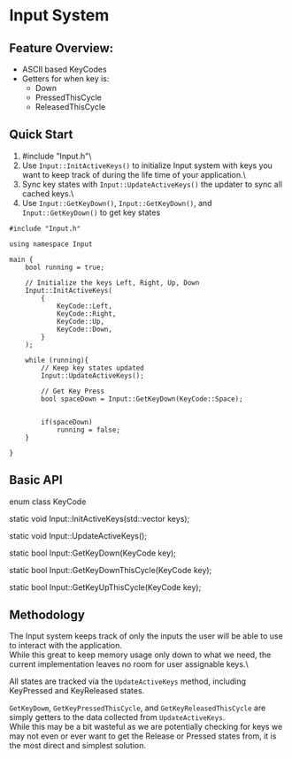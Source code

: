 # Input System

## Feature Overview:
- ASCII based KeyCodes
- Getters for when key is:
	- Down
	- PressedThisCycle
	- ReleasedThisCycle

## Quick Start
1. #include "Input.h"\
2. Use `Input::InitActiveKeys()` to initialize Input system with keys you want to keep track of during the life time of your application.\
3. Sync key states with `Input::UpdateActiveKeys()` the updater to sync all cached keys.\
4. Use `Input::GetKeyDown()`, `Input::GetKeyDown()`, and `Input::GetKeyDown()` to get key states

```
#include "Input.h"

using namespace Input

main {
    bool running = true;

    // Initialize the keys Left, Right, Up, Down
    Input::InitActiveKeys(
        {
            KeyCode::Left,
            KeyCode::Right,
            KeyCode::Up,
            KeyCode::Down,
        }
    );

    while (running){
        // Keep key states updated
        Input::UpdateActiveKeys();

        // Get Key Press
        bool spaceDown = Input::GetKeyDown(KeyCode::Space);


        if(spaceDown)
            running = false;
    }
     
}
```

## Basic API

enum class KeyCode

static void Input:\:InitActiveKeys(std::vector<KeyCode> keys);

static void Input::UpdateActiveKeys();

static bool Input::GetKeyDown(KeyCode key);

static bool Input::GetKeyDownThisCycle(KeyCode key);

static bool Input::GetKeyUpThisCycle(KeyCode key);

## Methodology

The Input system keeps track of only the inputs the user will be able to use to interact with the application.\
While this great to keep memory usage only down to what we need, the current implementation leaves no room for user assignable keys.\

All states are tracked via the `UpdateActiveKeys` method, including KeyPressed and KeyReleased states.

`GetKeyDowm`, `GetKeyPressedThisCycle`, and `GetKeyReleasedThisCycle` are simply getters to the data collected from `UpdateActiveKeys`.\
While this may be a bit wasteful as we are potentially checking for keys we may not even or ever want to get the Release or Pressed states from, it is the most direct and simplest solution.
